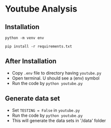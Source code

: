# Youtube Analysis

## Installation

`python -m venv env`

`pip install -r requirements.txt`

## After Installation

- Copy `.env` file to directory having `youtube.py`
- Open terminal. U should see a (env) symbol
- Run the code by `python youtube.py`

## Generate data set

- Set `TESTING = False` in `youtube.py`
- Run the code by `python youtube.py`
- This will generate the data sets in '/data' folder

